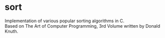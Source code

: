 # sort
Implementation of various popular sorting algorithms in C. 
<br>Based on The Art of Computer Programming, 3rd Volume written by Donald Knuth.

